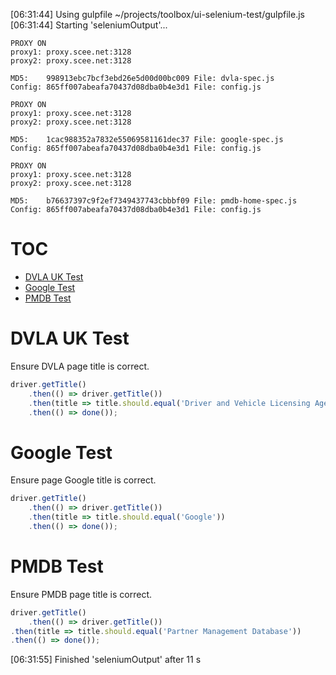 [06:31:44] Using gulpfile ~/projects/toolbox/ui-selenium-test/gulpfile.js
[06:31:44] Starting 'seleniumOutput'...
```
PROXY ON
proxy1: proxy.scee.net:3128
proxy2: proxy.scee.net:3128
```
```
MD5:    998913ebc7bcf3ebd26e5d00d00bc009 File: dvla-spec.js
Config: 865ff007abeafa70437d08dba0b4e3d1 File: config.js
```

```
PROXY ON
proxy1: proxy.scee.net:3128
proxy2: proxy.scee.net:3128
```
```
MD5:    1cac988352a7832e55069581161dec37 File: google-spec.js
Config: 865ff007abeafa70437d08dba0b4e3d1 File: config.js
```

```
PROXY ON
proxy1: proxy.scee.net:3128
proxy2: proxy.scee.net:3128
```
```
MD5:    b76637397c9f2ef7349437743cbbbf09 File: pmdb-home-spec.js
Config: 865ff007abeafa70437d08dba0b4e3d1 File: config.js
```

# TOC
   - [DVLA UK Test](#dvla-uk-test)
   - [Google Test](#google-test)
   - [PMDB Test](#pmdb-test)
<a name=""></a>
 
<a name="dvla-uk-test"></a>
# DVLA UK Test
Ensure DVLA page title is correct.

```js
driver.getTitle()
    .then(() => driver.getTitle())
    .then(title => title.should.equal('Driver and Vehicle Licensing Agency - GOV.UK'))
    .then(() => done());
```

<a name="google-test"></a>
# Google Test
Ensure page Google title is correct.

```js
driver.getTitle()
    .then(() => driver.getTitle())
    .then(title => title.should.equal('Google'))
    .then(() => done());
```

<a name="pmdb-test"></a>
# PMDB Test
Ensure PMDB page title is correct.

```js
driver.getTitle()
    .then(() => driver.getTitle())
.then(title => title.should.equal('Partner Management Database'))
.then(() => done());
```

[06:31:55] Finished 'seleniumOutput' after 11 s
